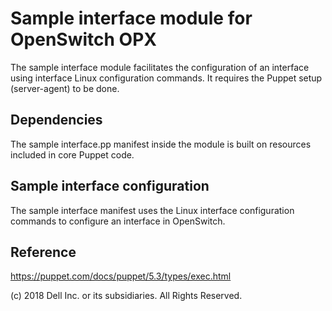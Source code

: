 # Sample interface module for OpenSwitch OPX

The sample interface module facilitates the configuration of an interface using interface Linux configuration commands. It requires the Puppet setup (server-agent) to be done.

## Dependencies

The sample interface.pp manifest inside the module is built on resources included in core Puppet code.

## Sample interface configuration

The sample interface manifest uses the Linux interface configuration commands to configure an interface in OpenSwitch.

## Reference

https://puppet.com/docs/puppet/5.3/types/exec.html


(c) 2018 Dell Inc. or its subsidiaries. All Rights Reserved.
